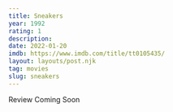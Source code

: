 ```yaml
---
title: Sneakers
year: 1992
rating: 1
description: 
date: 2022-01-20
imdb: https://www.imdb.com/title/tt0105435/
layout: layouts/post.njk
tag: movies
slug: sneakers
---
```


Review Coming Soon